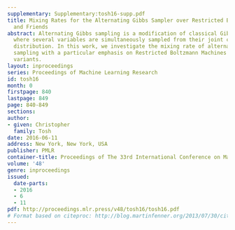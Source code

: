 ```yaml
---
supplementary: Supplementary:tosh16-supp.pdf
title: Mixing Rates for the Alternating Gibbs Sampler over Restricted Boltzmann Machines
  and Friends
abstract: Alternating Gibbs sampling is a modification of classical Gibbs sampling
  where several variables are simultaneously sampled from their joint conditional
  distribution. In this work, we investigate the mixing rate of alternating Gibbs
  sampling with a particular emphasis on Restricted Boltzmann Machines (RBMs) and
  variants.
layout: inproceedings
series: Proceedings of Machine Learning Research
id: tosh16
month: 0
firstpage: 840
lastpage: 849
page: 840-849
sections: 
author:
- given: Christopher
  family: Tosh
date: 2016-06-11
address: New York, New York, USA
publisher: PMLR
container-title: Proceedings of The 33rd International Conference on Machine Learning
volume: '48'
genre: inproceedings
issued:
  date-parts:
  - 2016
  - 6
  - 11
pdf: http://proceedings.mlr.press/v48/tosh16/tosh16.pdf
# Format based on citeproc: http://blog.martinfenner.org/2013/07/30/citeproc-yaml-for-bibliographies/
---
```

